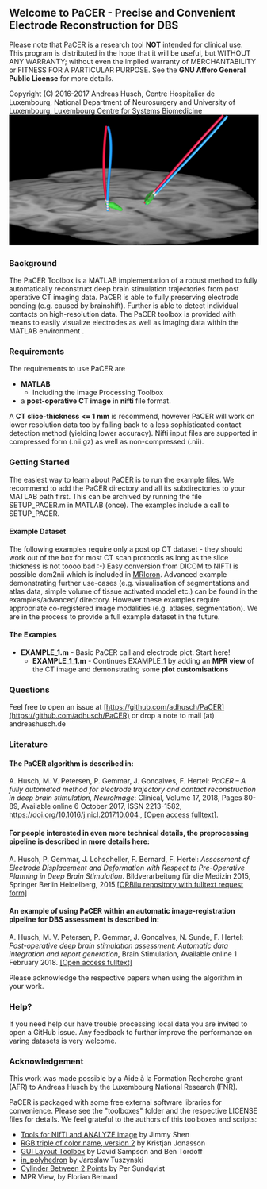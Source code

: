## Welcome to PaCER - Precise and Convenient Electrode Reconstruction for DBS

Please note that PaCER is a research tool **NOT** intended for clinical use.   
This program is distributed in the hope that it will be useful,
but WITHOUT ANY WARRANTY; without even the implied warranty of
MERCHANTABILITY or FITNESS FOR A PARTICULAR PURPOSE.  See the
**GNU Affero General Public License** for more details.

Copyright (C) 2016-2017  Andreas Husch, 
					Centre Hospitalier de Luxembourg, National Department of Neurosurgery and
				    University of Luxembourg, Luxembourg Centre for Systems Biomedicine
![Image of a PaCER electrode reconstruction at two different time points of resolving brain shift.](docs/PaCER.png)
### Background 
The PaCER Toolbox is a MATLAB implementation of a robust method to fully automatically reconstruct deep brain stimulation trajectories from post operative CT imaging data. PaCER is able to fully preserving electrode bending (e.g. caused by brainshift). Further is able to detect individual contacts on high-resolution data. 
The PaCER toolbox is provided with means to easily visualize electrodes as well as imaging data within the MATLAB environment
. 
### Requirements
The requirements to use PaCER are 
 *  **MATLAB**  
 	*  Including the Image Processing Toolbox
 *  a **post-operative CT image** in **nifti** file format. 
 
A **CT slice-thickness <= 1 mm** is recommend, however PaCER will
work on lower resolution data too by falling back to a less sophisticated contact detection 
method (yielding lower accuracy). Nifti input files are supported in compressed form (.nii.gz) as
well as non-compressed (.nii).

### Getting Started
The easiest way to learn about PaCER is to run the example files. We recommend to add the
PaCER directory and all its subdirectories to your MATLAB path first. This can be 
archived by running the file SETUP_PACER.m in MATLAB (once). The examples include a call
to SETUP_PACER.

#### Example Dataset
The following examples require only a post op CT dataset - they should work out of the box for most CT scan protocols as long as the slice thickness is not toooo bad :-) Easy conversion from DICOM to NIFTI is possible dcm2nii which is included in [MRIcron](https://www.nitrc.org/projects/mricron/).
Advanced example demonstrating further use-cases (e.g. visualisation of segmentations and atlas data, simple volume of tissue activated model etc.) can be found in the examples/advanced/ directory. However these examples require appropriate co-registered image modalities (e.g. atlases, segmentation). We are in the process to provide a full example dataset in the future.

#### The Examples
 * **EXAMPLE_1.m** - Basic PaCER call and electrode plot. Start here!
     * **EXAMPLE_1_1.m** - Continues EXAMPLE_1 by adding an **MPR view** of the CT image and demonstrating some **plot customisations**

### Questions
Feel free to open an issue at [https://github.com/adhusch/PaCER](https://github.com/adhusch/PaCER) or drop a note to mail (at) andreashusch.de

### Literature
#### The PaCER algorithm is described in:
A. Husch, M. V. Petersen, P. Gemmar, J. Goncalves, F. Hertel: *PaCER – A fully automated method for electrode trajectory and contact reconstruction in deep brain stimulation, NeuroImage*: Clinical, Volume 17, 2018, Pages 80-89, Available online 6 October 2017, ISSN 2213-1582, https://doi.org/10.1016/j.nicl.2017.10.004., [[Open access fulltext]](http://orbilu.uni.lu/bitstream/10993/33063/1/1-s2.0-S2213158217302450-main.pdf).

#### For people interested in even more technical details, the preprocessing pipeline is described in more details here:
A. Husch, P. Gemmar, J. Lohscheller, F. Bernard, F. Hertel: *Assessment of Electrode Displacement and Deformation with Respect to Pre-Operative Planning in Deep Brain Stimulation*. Bildverarbeitung für die Medizin 2015, Springer Berlin Heidelberg, 2015.[[ORBilu repository with fulltext request form]](http://orbilu.uni.lu/handle/10993/20817)

#### An example of using PaCER within an automatic image-registration pipeline for DBS assessment is described in:
A. Husch, M. V. Petersen, P. Gemmar, J. Goncalves, N. Sunde, F. Hertel: *Post-operative deep brain stimulation assessment: Automatic data integration and report generation*, Brain Stimulation, Available online 1 February 2018. [[Open access fulltext]](http://orbilu.uni.lu/bitstream/10993/34548/2/Husch%2c%20Petersen%20et%20al.%202018%20-%20Post-operative%20deep%20brain%20stimulation%20assessment.pdf)

Please acknowledge the respective papers when using the algorithm in your work.

### Help?
If you need help our have trouble processing local data you are invited to open a GitHub issue. Any feedback to further improve the performance on varing datasets is very welcome.


### Acknowledgement
This work was made possible by a Aide à la Formation Recherche grant (AFR) to Andreas Husch by the Luxembourg National Research (FNR).


PaCER is packaged with some free external software libraries for convenience. Please see the "toolboxes" folder and the respective LICENSE files for details.
We feel grateful to the authors of this toolboxes and scripts:
 * [Tools for NIfTI and ANALYZE image](https://de.mathworks.com/matlabcentral/fileexchange/8797-tools-for-nifti-and-analyze-image) by Jimmy Shen
 * [RGB triple of color name, version 2](https://de.mathworks.com/matlabcentral/fileexchange/24497-rgb-triple-of-color-name--version-2) by Kristjan Jonasson
 * [GUI Layout Toolbox](https://de.mathworks.com/matlabcentral/fileexchange/47982-gui-layout-toolbox) by David Sampson and Ben Tordoff
 * [in_polyhedron](https://de.mathworks.com/matlabcentral/fileexchange/48041-in-polyhedron) by Jaroslaw Tuszynski
 * [Cylinder Between 2 Points](https://de.mathworks.com/matlabcentral/fileexchange/5468-cylinder-between-2-points) by Per Sundqvist
 * MPR View, by Florian Bernard

